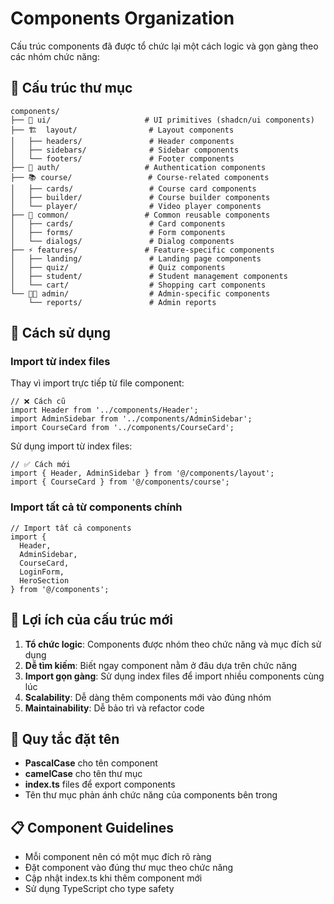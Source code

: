 # Components Organization

Cấu trúc components đã được tổ chức lại một cách logic và gọn gàng theo các nhóm chức năng:

## 📁 Cấu trúc thư mục

```
components/
├── 🎨 ui/                     # UI primitives (shadcn/ui components)
├── 🏗️  layout/                # Layout components
│   ├── headers/               # Header components
│   ├── sidebars/              # Sidebar components
│   └── footers/               # Footer components
├── 🔐 auth/                   # Authentication components
├── 📚 course/                 # Course-related components
│   ├── cards/                 # Course card components
│   ├── builder/               # Course builder components
│   └── player/                # Video player components
├── 🔧 common/                 # Common reusable components
│   ├── cards/                 # Card components
│   ├── forms/                 # Form components
│   └── dialogs/               # Dialog components
├── ⚡ features/               # Feature-specific components
│   ├── landing/               # Landing page components
│   ├── quiz/                  # Quiz components
│   ├── student/               # Student management components
│   └── cart/                  # Shopping cart components
└── 👨‍💼 admin/                  # Admin-specific components
    └── reports/               # Admin reports
```

## 🚀 Cách sử dụng

### Import từ index files

Thay vì import trực tiếp từ file component:
```tsx
// ❌ Cách cũ
import Header from '../components/Header';
import AdminSidebar from '../components/AdminSidebar';
import CourseCard from '../components/CourseCard';
```

Sử dụng import từ index files:
```tsx
// ✅ Cách mới
import { Header, AdminSidebar } from '@/components/layout';
import { CourseCard } from '@/components/course';
```

### Import tất cả từ components chính

```tsx
// Import tất cả components
import { 
  Header, 
  AdminSidebar, 
  CourseCard, 
  LoginForm,
  HeroSection 
} from '@/components';
```

## 📝 Lợi ích của cấu trúc mới

1. **Tổ chức logic**: Components được nhóm theo chức năng và mục đích sử dụng
2. **Dễ tìm kiếm**: Biết ngay component nằm ở đâu dựa trên chức năng
3. **Import gọn gàng**: Sử dụng index files để import nhiều components cùng lúc
4. **Scalability**: Dễ dàng thêm components mới vào đúng nhóm
5. **Maintainability**: Dễ bảo trì và refactor code

## 🎯 Quy tắc đặt tên

- **PascalCase** cho tên component
- **camelCase** cho tên thư mục
- **index.ts** files để export components
- Tên thư mục phản ánh chức năng của components bên trong

## 📋 Component Guidelines

- Mỗi component nên có một mục đích rõ ràng
- Đặt component vào đúng thư mục theo chức năng
- Cập nhật index.ts khi thêm component mới
- Sử dụng TypeScript cho type safety
